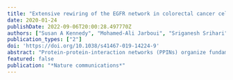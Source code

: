 ```yaml
---
title: "Extensive rewiring of the EGFR network in colorectal cancer cells expressing transforming levels of KRAS^G13D"
date: 2020-01-24
publishDate: 2022-09-06T20:00:28.497770Z
authors: ["Susan A Kennedy", "Mohamed-Ali Jarboui", "Sriganesh Srihari", "Cinzia Raso", "Kenneth Bryan", "Layal Dernayka", "Theodosia Charitou", "Manuel Bernal-Llinares", "Carlos Herrera-Montavez", "Aleksandar Krstic", " others"]
publication_types: ["2"]
doi: 'https://doi.org/10.1038/s41467-019-14224-9'
abstract: "Protein-protein-interaction networks (PPINs) organize fundamental biological processes, but how oncogenic mutations impact these interactions and their functions at a network-level scale is poorly understood. Here, we analyze how a common oncogenic KRAS mutation (KRASG13D) affects PPIN structure and function of the Epidermal Growth Factor Receptor (EGFR) network in colorectal cancer (CRC) cells. Mapping >6000 PPIs shows that this network is extensively rewired in cells expressing transforming levels of KRAS^G13D (mtKRAS). The factors driving PPIN rewiring are multifactorial including changes in protein expression and phosphorylation. Mathematical modelling also suggests that the binding dynamics of low and high affinity KRAS interactors contribute to rewiring. PPIN rewiring substantially alters the composition of protein complexes, signal flow, transcriptional regulation, and cellular phenotype. These changes are validated by targeted and global experimental analysis. Importantly, genetic alterations in the most extensively rewired PPIN nodes occur frequently in CRC and are prognostic of poor patient outcomes."
featured: false
publication: "*Nature communications*"
---
```


